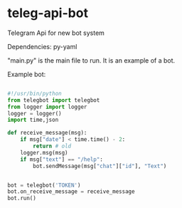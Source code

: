 # teleg-api-bot
Telegram Api for new bot system

Dependencies: py-yaml


"main.py" is the main file to run. It is an example of a bot.

Example bot:

```python

#!/usr/bin/python
from telegbot import telegbot
from logger import logger
logger = logger()
import time,json

def receive_message(msg):
    if msg["date"] < time.time() - 2:
        return # old
    logger.msg(msg)
    if msg["text"] == "/help":
        bot.sendMessage(msg["chat"]["id"], "Text")


bot = telegbot('TOKEN')
bot.on_receive_message = receive_message
bot.run()

```

